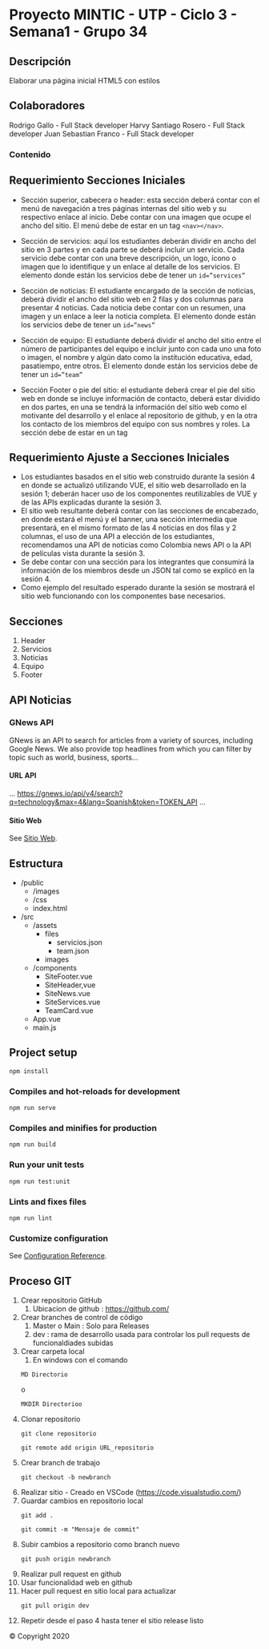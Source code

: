 # Proyecto MINTIC - UTP - Ciclo 3 - Semana1 - Grupo 34

## Descripción

Elaborar una página inicial HTML5 con estilos

## Colaboradores
Rodrigo Gallo - Full Stack developer
Harvy Santiago Rosero - Full Stack developer
Juan Sebastian Franco - Full Stack developer

### Contenido

## Requerimiento Secciones Iniciales

- Sección superior, cabecera o header: esta sección deberá contar con el menú de navegación a tres páginas internas del sitio web y su respectivo enlace al inicio. Debe contar con una imagen que ocupe el ancho del sitio.
  El menú debe de estar en un tag `<nav></nav>`.
- Sección de servicios: aquí los estudiantes deberán dividir en ancho del sitio en 3 partes y en cada parte se deberá incluir un servicio. Cada servicio debe contar con una breve descripción, un logo, ícono o imagen que lo identifique y un enlace al detalle de los servicios. El elemento donde están los servicios debe de tener un `id=”services”`
- Sección de noticias: El estudiante encargado de la sección de noticias, deberá dividir el ancho del sitio web en 2 filas y dos columnas para presentar 4 noticias. Cada noticia debe contar con un resumen, una imagen y un enlace a leer la noticia completa.
  El elemento donde están los servicios debe de tener un `id=”news”`

- Sección de equipo: El estudiante deberá dividir el ancho del sitio entre el número de participantes del equipo e incluir junto con cada uno una foto o imagen, el nombre y algún dato como la institución educativa, edad, pasatiempo, entre otros.
  El elemento donde están los servicios debe de tener un `id=”team”`

- Sección Footer o pie del sitio: el estudiante deberá crear el pie del sitio web en donde se incluye información de contacto, deberá estar dividido en dos partes, en una se tendrá la información del sitio web como el motivante del desarrollo y el enlace al repositorio de github, y en la otra los contacto de los miembros del equipo con sus nombres y roles. La sección debe de estar en un tag <footer></footer>

## Requerimiento Ajuste a Secciones Iniciales
- Los estudiantes basados en el sitio web construido durante la sesión 4 en donde se actualizó utilizando VUE, el sitio web desarrollado en la sesión 1; deberán hacer uso de los componentes reutilizables de VUE y de las APIs explicadas durante la sesión 3.
- El sitio web resultante deberá contar con las secciones de encabezado, en donde estará el menú y el banner, una sección intermedia que presentará, en el mismo formato de las 4 noticias en dos filas y 2 columnas, el uso de una API a elección de los estudiantes, recomendamos una API de noticias como Colombia news API o la API de películas vista durante la sesión 3.
- Se debe contar con una sección para los integrantes que consumirá la información de los miembros desde un JSON tal como se explicó en la sesión 4.
- Como ejemplo del resultado esperado durante la sesión se mostrará el sitio web funcionando con los componentes base necesarios.

## Secciones

1. Header
2. Servicios
3. Noticias
4. Equipo
5. Footer

## API Noticias

### GNews API
GNews is an API to search for articles from a variety of sources, including Google News. We also provide top headlines from which you can filter by topic such as world, business, sports...

#### URL API 
...
https://gnews.io/api/v4/search?q=technology&max=4&lang=Spanish&token=TOKEN_API
...

#### Sitio Web
See [Sitio Web](https://gnews.io/).

## Estructura

- /public
  - /images
  - /css
  - index.html
- /src
  - /assets
    - files
      - servicios.json
      - team.json
    - images
  - /components
    - SiteFooter.vue
    - SiteHeader,vue
    - SiteNews.vue
    - SiteServices.vue
    - TeamCard.vue
  - App.vue
  - main.js

## Project setup
```
npm install
```

### Compiles and hot-reloads for development
```
npm run serve
```

### Compiles and minifies for production
```
npm run build
```

### Run your unit tests
```
npm run test:unit
```

### Lints and fixes files
```
npm run lint
```

### Customize configuration
See [Configuration Reference](https://cli.vuejs.org/config/).

## Proceso GIT

1. Crear repositorio GitHub 
   1. Ubicacion de github : https://github.com/
2. Crear branches de control de código
   1. Master o Main : Solo para Releases
   2. dev :  rama de desarrollo usada para controlar los pull requests de funcionaldiades subidas
3. Crear carpeta local 
   1. En windows con el comando 
   ```
   MD Directorio
   ```
   o
   ```
   MKDIR Directorioo 
   ```
4. Clonar repositorio 
   ```
   git clone repositorio
   ```
   ```
   git remote add origin URL_repositorio
   ```
5. Crear branch de trabajo 
   ```
   git checkout -b newbranch
   ```
6. Realizar sitio - Creado en VSCode (https://code.visualstudio.com/)
7. Guardar cambios en repositorio local 
   ```
   git add .
   ```
   ```
   git commit -m "Mensaje de commit"
   ```
8. Subir cambios a repositorio como branch nuevo
   ```
   git push origin newbranch
   ```
9.  Realizar pull request en github
   1. Usar funcionalidad  web en github
10. Hacer pull request en sitio local para actualizar
    ```
    git pull origin dev
    ```
12. Repetir desde el paso 4 hasta tener el sitio release listo



&copy; Copyright 2020 

